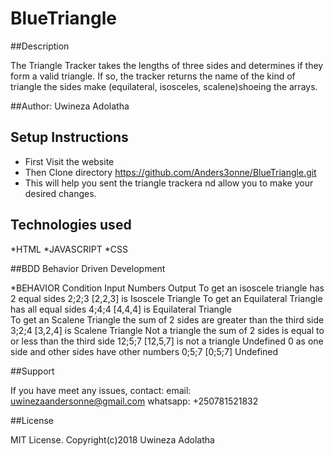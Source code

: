 # BlueTriangle

##Description

The Triangle Tracker takes the lengths of three sides and determines if they form a valid triangle. 
If so, the tracker returns the name of the kind of triangle the sides make (equilateral, isosceles, scalene)shoeing the arrays.

##Author: Uwineza Adolatha

## Setup Instructions
* First Visit the website 
* Then Clone directory  https://github.com/Anders3onne/BlueTriangle.git
* This will help you sent the triangle trackera nd allow you to make your desired changes.

## Technologies used
*HTML
*JAVASCRIPT 
*CSS

##BDD
Behavior Driven Development

*BEHAVIOR                          Condition                                                                 Input Numbers                      Output
To get an isoscele triangle        has 2 equal sides                                                         2;2;3              [2,2,3] is Isoscele Triangle
To get an Equilateral Triangle     has all equal sides                                                       4;4;4              [4,4,4] is Equilateral Triangle  
To get an Scalene Triangle         the sum of 2 sides are greater than the third side                        3;2;4              [3,2,4] is Scalene Triangle
Not a triangle                     the sum of 2 sides is equal to or less than the third side                12;5;7             [12,5,7] is not a triangle
Undefined                          0 as one side and other sides have other numbers                          0;5;7              [0;5;7]  Undefined


##Support

If you have meet any issues, contact: email: uwinezaandersonne@gmail.com 
                                      whatsapp: +250781521832

##License

MIT License. Copyright(c)2018 Uwineza Adolatha

